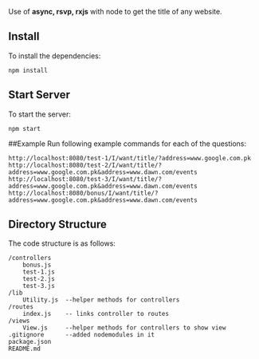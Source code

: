 Use of **async, rsvp, rxjs** with node to get the title of any website.

## Install
To install the dependencies:

    npm install

## Start Server
To start the server:

    npm start

##Example
Run following example commands for each of the questions:<br>

    http://localhost:8080/test-1/I/want/title/?address=www.google.com.pk
    http://localhost:8080/test-2/I/want/title/?address=www.google.com.pk&address=www.dawn.com/events
    http://localhost:8080/test-3/I/want/title/?address=www.google.com.pk&address=www.dawn.com/events
    http://localhost:8080/bonus/I/want/title/?address=www.google.com.pk&address=www.dawn.com/events

## Directory Structure
The code structure is as follows:

    /controllers
    	bonus.js
		test-1.js 
		test-2.js
		test-3.js
	/lib
		Utility.js  --helper methods for controllers
    /routes
        index.js    -- links controller to routes
    /views
    	View.js     --helper methods for controllers to show view
    .gitignore      --added nodemodules in it
    package.json
    README.md
